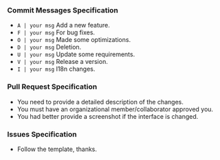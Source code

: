 ### Commit Messages Specification
- `A | your msg` Add a new feature.
- `F | your msg` For bug fixes.
- `O | your msg` Made some optimizations.
- `D | your msg` Deletion.
- `U | your msg` Update some requirements.
- `V | your msg` Release a version.
- `I | your msg` I18n changes.

### Pull Request Specification
- You need to provide a detailed description of the changes.
- You must have an organizational member/collaborator approved you.
- You had better provide a screenshot if the interface is changed.

### Issues Specification
- Follow the template, thanks.